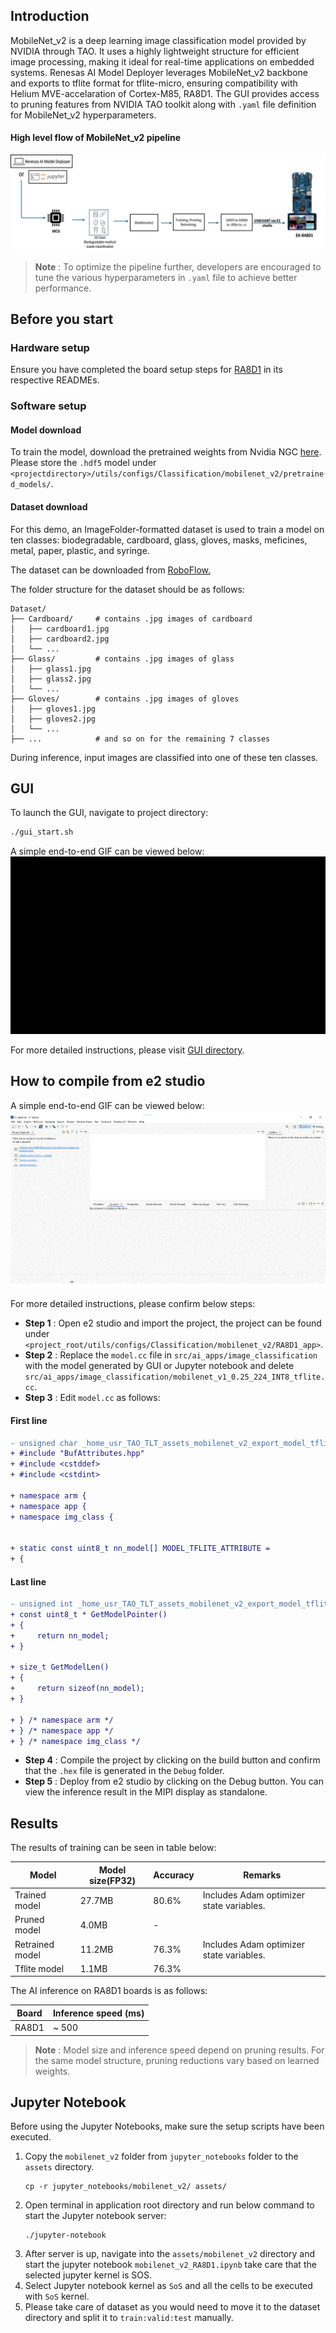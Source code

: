 ## Introduction

MobileNet_v2 is a deep learning image classification model provided by NVIDIA through TAO. It uses a highly lightweight structure for efficient image processing, making it ideal for real-time applications on embedded systems. Renesas AI Model Deployer leverages MobileNet_v2 backbone and exports to tflite format for tflite-micro, ensuring compatibility with Helium MVE-accelaration of Cortex-M85, RA8D1. The GUI provides access to pruning features from NVIDIA TAO toolkit along with `.yaml` file definition for MobileNet_v2 hyperparameters.

#### High level flow of MobileNet_v2 pipeline
![Renesas TAO GUI MobileNet_v2 pipeline](../../docs/assets/MobileNet_v2_workflow.png)


> **Note** : To optimize the pipeline further, developers are encouraged to tune the various hyperparameters in `.yaml` file to achieve better performance.

## Before you start

### Hardware setup 

Ensure you have completed the board setup steps  for [RA8D1](../../board_bringup/ra8d1/readme.md) in its respective READMEs.

### Software setup

#### Model download 
To train the model, download the pretrained weights from Nvidia NGC [here](https://catalog.ngc.nvidia.com/orgs/nvidia/teams/tao/models/pretrained_classification/files?version=mobilenet_v2).   
Please store the `.hdf5` model under `<projectdirectory>/utils/configs/Classification/mobilenet_v2/pretrained_models/`. 

#### Dataset download

For this demo, an ImageFolder-formatted dataset is used to train a model on ten classes: biodegradable, cardboard, glass, gloves, masks, meficines, metal, paper, plastic, and syringe.

The dataset can be downloaded from [RoboFlow.](https://universe.roboflow.com/gkhang/classification-waste)

The folder structure for the dataset should be as follows:
```
Dataset/
├── Cardboard/     # contains .jpg images of cardboard
│   ├── cardboard1.jpg
│   ├── cardboard2.jpg
│   └── ...
├── Glass/         # contains .jpg images of glass
│   ├── glass1.jpg
│   ├── glass2.jpg
│   └── ...
├── Gloves/        # contains .jpg images of gloves
│   ├── gloves1.jpg
│   ├── gloves2.jpg
│   └── ...
├── ...            # and so on for the remaining 7 classes

```
During inference, input images are classified into one of these ten classes.

## GUI 

To launch the GUI, navigate to project directory:
```bash
./gui_start.sh
```

A simple end-to-end GIF can be viewed below:
![MobileNet_v2 end-to-end](../../docs/assets/MobileNet_v2_GUI_workflow.gif)

For more detailed instructions, please visit [GUI directory](../../gui/readme.md).  

## How to compile from e2 studio
A simple end-to-end GIF can be viewed below:
![e2s end-to-end](../../docs/assets/e2s_workflow.gif)

For more detailed instructions, please confirm below steps:

- **Step 1** : Open e2 studio and import the project, the project can be found under `<project_root/utils/configs/Classification/mobilenet_v2/RA8D1_app>`.
- **Step 2** : Replace the `model.cc` file in `src/ai_apps/image_classification` with the model generated by GUI or Jupyter notebook and delete `src/ai_apps/image_classification/mobilenet_v1_0.25_224_INT8_tflite.cc`.
- **Step 3** : Edit `model.cc` as follows:
#### First line
```diff
- unsigned char _home_usr_TAO_TLT_assets_mobilenet_v2_export_model_tflite[] = {
+ #include "BufAttributes.hpp"
+ #include <cstddef>
+ #include <cstdint>

+ namespace arm {
+ namespace app {
+ namespace img_class {


+ static const uint8_t nn_model[] MODEL_TFLITE_ATTRIBUTE =
+ {
```
#### Last line
```diff
- unsigned int _home_usr_TAO_TLT_assets_mobilenet_v2_export_model_tflite_len = 854848;
+ const uint8_t * GetModelPointer()
+ {
+     return nn_model;
+ }

+ size_t GetModelLen()
+ {
+     return sizeof(nn_model);
+ }

+ } /* namespace arm */
+ } /* namespace app */
+ } /* namespace img_class */
```
- **Step 4** : Compile the project by clicking on the build button and confirm that the `.hex` file is generated in the `Debug` folder.
- **Step 5** : Deploy from e2 studio by clicking on the Debug button. You can view the inference result in the MIPI display as standalone.


## Results

The results of training can be seen in table below:

| Model              | Model size(FP32) | Accuracy | Remarks |
|--------------------|------------------|----------|---------|
| Trained model      | 27.7MB           | 80.6%    | Includes Adam optimizer state variables. |
| Pruned model       | 4.0MB            | -        |                                          |
| Retrained model    | 11.2MB           | 76.3%    | Includes Adam optimizer state variables. |
| Tflite model       | 1.1MB            | 76.3%    |                                          |

The AI inference on RA8D1 boards is as follows:

| Board   | Inference speed (ms) |
|---------|-----------------------|
| RA8D1   | ~ 500                 |

> **Note** : Model size and inference speed depend on pruning results. For the same model structure, pruning reductions vary based on learned weights.

## Jupyter Notebook
Before using the Jupyter Notebooks, make sure the setup scripts have been executed.

1. Copy the `mobilenet_v2` folder from `jupyter_notebooks` folder to the `assets` directory.
    ```
    cp -r jupyter_notebooks/mobilenet_v2/ assets/
    ```
2. Open terminal in application root directory and run below command to start the Jupyter notebook server:
    ```
    ./jupyter-notebook
    ```
3. After server is up, navigate into the `assets/mobilenet_v2` directory and start the jupyter notebook `mobilenet_v2_RA8D1.ipynb`
    take care that the selected jupyter kernel is SOS.
4. Select Jupyter notebook kernel as `SoS` and all the cells to be executed with `SoS` kernel.
5. Please take care of dataset as you would need to move it to the dataset directory and split it to `train:valid:test` manually.
